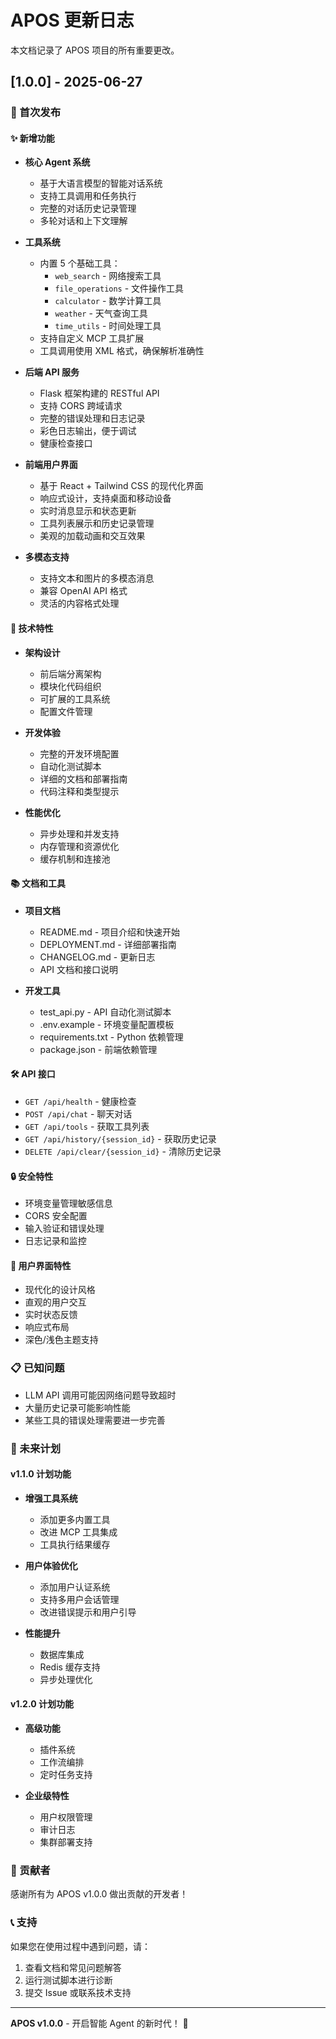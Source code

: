 # APOS 更新日志

本文档记录了 APOS 项目的所有重要更改。

## [1.0.0] - 2025-06-27

### 🎉 首次发布

#### ✨ 新增功能

- **核心 Agent 系统**
  - 基于大语言模型的智能对话系统
  - 支持工具调用和任务执行
  - 完整的对话历史记录管理
  - 多轮对话和上下文理解

- **工具系统**
  - 内置 5 个基础工具：
    - `web_search` - 网络搜索工具
    - `file_operations` - 文件操作工具
    - `calculator` - 数学计算工具
    - `weather` - 天气查询工具
    - `time_utils` - 时间处理工具
  - 支持自定义 MCP 工具扩展
  - 工具调用使用 XML 格式，确保解析准确性

- **后端 API 服务**
  - Flask 框架构建的 RESTful API
  - 支持 CORS 跨域请求
  - 完整的错误处理和日志记录
  - 彩色日志输出，便于调试
  - 健康检查接口

- **前端用户界面**
  - 基于 React + Tailwind CSS 的现代化界面
  - 响应式设计，支持桌面和移动设备
  - 实时消息显示和状态更新
  - 工具列表展示和历史记录管理
  - 美观的加载动画和交互效果

- **多模态支持**
  - 支持文本和图片的多模态消息
  - 兼容 OpenAI API 格式
  - 灵活的内容格式处理

#### 🔧 技术特性

- **架构设计**
  - 前后端分离架构
  - 模块化代码组织
  - 可扩展的工具系统
  - 配置文件管理

- **开发体验**
  - 完整的开发环境配置
  - 自动化测试脚本
  - 详细的文档和部署指南
  - 代码注释和类型提示

- **性能优化**
  - 异步处理和并发支持
  - 内存管理和资源优化
  - 缓存机制和连接池

#### 📚 文档和工具

- **项目文档**
  - README.md - 项目介绍和快速开始
  - DEPLOYMENT.md - 详细部署指南
  - CHANGELOG.md - 更新日志
  - API 文档和接口说明

- **开发工具**
  - test_api.py - API 自动化测试脚本
  - .env.example - 环境变量配置模板
  - requirements.txt - Python 依赖管理
  - package.json - 前端依赖管理

#### 🛠️ API 接口

- `GET /api/health` - 健康检查
- `POST /api/chat` - 聊天对话
- `GET /api/tools` - 获取工具列表
- `GET /api/history/{session_id}` - 获取历史记录
- `DELETE /api/clear/{session_id}` - 清除历史记录

#### 🔒 安全特性

- 环境变量管理敏感信息
- CORS 安全配置
- 输入验证和错误处理
- 日志记录和监控

#### 🎨 用户界面特性

- 现代化的设计风格
- 直观的用户交互
- 实时状态反馈
- 响应式布局
- 深色/浅色主题支持

### 📋 已知问题

- LLM API 调用可能因网络问题导致超时
- 大量历史记录可能影响性能
- 某些工具的错误处理需要进一步完善

### 🔮 未来计划

#### v1.1.0 计划功能

- **增强工具系统**
  - 添加更多内置工具
  - 改进 MCP 工具集成
  - 工具执行结果缓存

- **用户体验优化**
  - 添加用户认证系统
  - 支持多用户会话管理
  - 改进错误提示和用户引导

- **性能提升**
  - 数据库集成
  - Redis 缓存支持
  - 异步处理优化

#### v1.2.0 计划功能

- **高级功能**
  - 插件系统
  - 工作流编排
  - 定时任务支持

- **企业级特性**
  - 用户权限管理
  - 审计日志
  - 集群部署支持

### 🤝 贡献者

感谢所有为 APOS v1.0.0 做出贡献的开发者！

### 📞 支持

如果您在使用过程中遇到问题，请：

1. 查看文档和常见问题解答
2. 运行测试脚本进行诊断
3. 提交 Issue 或联系技术支持

---

**APOS v1.0.0** - 开启智能 Agent 的新时代！ 🚀

